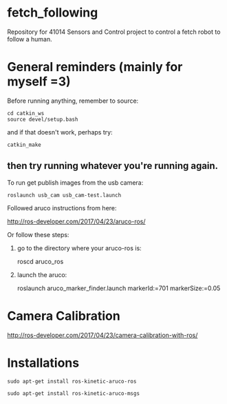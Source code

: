 # fetch_following
Repository for 41014 Sensors and Control project to control a fetch robot to follow a human.

# General reminders (mainly for myself =3)
Before running anything, remember to source:

	cd catkin_ws
	source devel/setup.bash

and if that doesn't work, perhaps try:

	catkin_make

then try running whatever you're running again.
---

To run get publish images from the usb camera:

	roslaunch usb_cam usb_cam-test.launch

Followed aruco instructions from here:

http://ros-developer.com/2017/04/23/aruco-ros/

Or follow these steps:

1. go to the directory where your aruco-ros is:

	roscd aruco_ros

2. launch the aruco:

	roslaunch aruco_marker_finder.launch markerId:=701 markerSize:=0.05

# Camera Calibration

http://ros-developer.com/2017/04/23/camera-calibration-with-ros/


# Installations

	sudo apt-get install ros-kinetic-aruco-ros

	sudo apt-get install ros-kinetic-aruco-msgs



